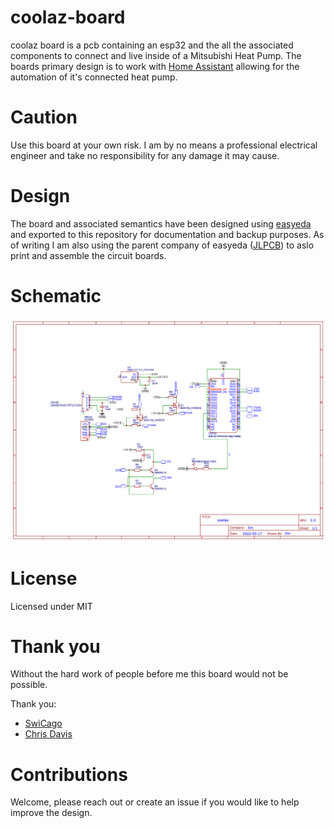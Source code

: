 # coolaz-board
coolaz board is a pcb containing an esp32 and the all the associated components
to connect and live inside of a Mitsubishi Heat Pump. The boards primary design
is to work with [Home Assistant](https://www.home-assistant.io/) allowing for
the automation of it's connected heat pump.

# Caution
Use this board at your own risk. I am by no means a professional electrical
engineer and take no responsibility for any damage it may cause.

# Design
The board and associated semantics have been designed using
[easyeda](https://easyeda.com/) and exported to this repository for
documentation and backup purposes. As of writing I am also using the parent
company of easyeda ([JLPCB](https://jlcpcb.com/)) to aslo print and assemble the
circuit boards.

# Schematic
![](schematic.png)

# License
Licensed under MIT

# Thank you
Without the hard work of people before me this board would not be possible.

Thank you:

- [SwiCago](https://github.com/SwiCago/HeatPump)
- [Chris Davis](https://chrdavis.github.io/hacking-a-mitsubishi-heat-pump-Part-1/)

# Contributions
Welcome, please reach out or create an issue if you would like to help improve
the design.